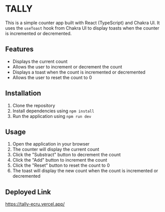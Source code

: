 # TALLY

This is a simple counter app built with React (TypeScript) and Chakra UI. It uses the `useToast` hook from Chakra UI to display toasts when the counter is incremented or decremented.

## Features

- Displays the current count
- Allows the user to increment or decrement the count
- Displays a toast when the count is incremented or decremented
- Allows the user to reset the count to 0

## Installation

1. Clone the repository
2. Install dependencies using `npm install`
3. Run the application using `npm run dev`

## Usage

1. Open the application in your browser
2. The counter will display the current count
3. Click the "Substract" button to decrement the count
4. Click the "Add" button to increment the count
5. Click the "Reset" button to reset the count to 0
6. The toast will display the new count when the count is incremented or decremented

## Deployed Link

https://tally-ecru.vercel.app/
